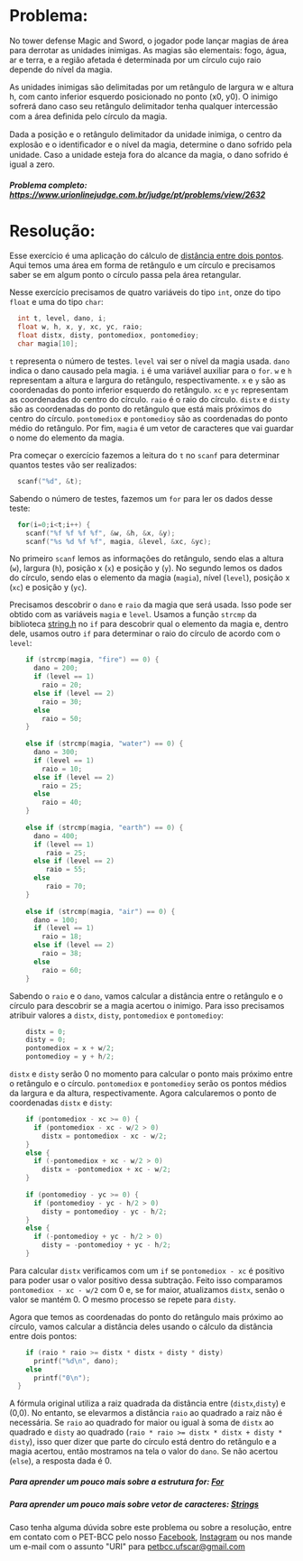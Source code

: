 # Problema:
No tower defense Magic and Sword, o jogador pode lançar magias de área para derrotar as unidades inimigas. As magias são elementais: fogo, água, ar e terra, e a região afetada é determinada por um círculo cujo raio depende do nível da magia. 

As unidades inimigas são delimitadas por um retângulo de largura w e altura h, com canto inferior esquerdo posicionado no ponto (x0, y0). O inimigo sofrerá dano caso seu retângulo delimitador tenha qualquer intercessão com a área deﬁnida pelo círculo da magia.

Dada a posição e o retângulo delimitador da unidade inimiga, o centro da explosão e o identiﬁcador e o nível da magia, determine o dano sofrido pela unidade. Caso a unidade esteja fora do alcance da magia, o dano sofrido é igual a zero.

##### Problema completo: https://www.urionlinejudge.com.br/judge/pt/problems/view/2632

# Resolução:
Esse exercício é uma aplicação do cálculo de [distância entre dois pontos](https://brasilescola.uol.com.br/matematica/distancia-entre-dois-pontos.htm). Aqui temos uma área em forma de retângulo e um círculo e precisamos saber se em algum ponto o círculo passa pela área retangular.

Nesse exercício precisamos de quatro variáveis do tipo `int`, onze do tipo `float` e uma do tipo `char`:
```c
  int t, level, dano, i;
  float w, h, x, y, xc, yc, raio;
  float distx, disty, pontomediox, pontomedioy;
  char magia[10];
```
`t` representa o número de testes. `level` vai ser o nível da magia usada. `dano` indica o dano causado pela magia. `i` é uma variável auxiliar para o `for`. `w` e `h` representam a altura e largura do retângulo, respectivamente. `x` e `y` são as coordenadas do ponto inferior esquerdo do retângulo. `xc` e `yc` representam as coordenadas do centro do círculo. `raio` é o raio do círculo. `distx` e `disty` são as coordenadas do ponto do retângulo que está mais próximos do centro do círculo. `pontomediox` e `pontomedioy` são as coordenadas do ponto médio do retângulo. Por fim, `magia` é um vetor de caracteres que vai guardar o nome do elemento da magia.

Pra começar o exercício fazemos a leitura do `t` no `scanf` para determinar quantos testes vão ser realizados:
```c
  scanf("%d", &t);
```
Sabendo o número de testes, fazemos um `for` para ler os dados desse teste:
```c
  for(i=0;i<t;i++) {
    scanf("%f %f %f %f", &w, &h, &x, &y);
    scanf("%s %d %f %f", magia, &level, &xc, &yc);
```
No primeiro `scanf` lemos as informações do retângulo, sendo elas a altura (`w`), largura (`h`), posição x (`x`) e posição y (`y`). No segundo lemos os dados do círculo, sendo elas o elemento da magia (`magia`), nível (`level`), posição x (`xc`) e posição y (`yc`).

Precisamos descobrir o `dano` e `raio` da magia que será usada. Isso pode ser obtido com as variáveis `magia` e `level`. Usamos a função `strcmp` da biblioteca [string.h](http://linguagemc.com.br/a-biblioteca-string-h/) no `if` para descobrir qual o elemento da magia e, dentro dele, usamos outro `if` para determinar o raio do círculo de acordo com o `level`:
```c
    if (strcmp(magia, "fire") == 0) {
      dano = 200;
      if (level == 1)
        raio = 20;
      else if (level == 2)
        raio = 30;
      else
        raio = 50;
    }
        
    else if (strcmp(magia, "water") == 0) {
      dano = 300;            
      if (level == 1)
        raio = 10;
      else if (level == 2)
        raio = 25;
      else
        raio = 40;
    }
        
    else if (strcmp(magia, "earth") == 0) {
      dano = 400;
      if (level == 1)
         raio = 25;
      else if (level == 2)
         raio = 55;
      else
         raio = 70;
    }
        
    else if (strcmp(magia, "air") == 0) {
      dano = 100;
      if (level == 1)
        raio = 18;
      else if (level == 2)
        raio = 38;
      else
        raio = 60;
    }
```
Sabendo o `raio` e o `dano`, vamos calcular a distância entre o retângulo e o círculo para descobrir se a magia acertou o inimigo. Para isso precisamos atribuir valores a `distx`, `disty`, `pontomediox` e `pontomedioy`:
```c
    distx = 0;
    disty = 0;
    pontomediox = x + w/2;
    pontomedioy = y + h/2;
```
`distx` e `disty` serão 0 no momento para calcular o ponto mais próximo entre o retângulo e o círculo. `pontomediox` e `pontomedioy` serão os pontos médios da largura e da altura, respectivamente. Agora calcularemos o ponto de coordenadas `distx` e `disty`:
```c
    if (pontomediox - xc >= 0) {
      if (pontomediox - xc - w/2 > 0)
        distx = pontomediox - xc - w/2;
    }
    else {
      if (-pontomediox + xc - w/2 > 0)
        distx = -pontomediox + xc - w/2;
    }
        
    if (pontomedioy - yc >= 0) {
      if (pontomedioy - yc - h/2 > 0)
        disty = pontomedioy - yc - h/2;
    }
    else {
      if (-pontomedioy + yc - h/2 > 0)
        disty = -pontomedioy + yc - h/2;
    }
```
Para calcular `distx` verificamos com um `if` se `pontomediox - xc` é positivo para poder usar o valor positivo dessa subtração. Feito isso comparamos `pontomediox - xc - w/2` com 0 e, se for maior, atualizamos `distx`, senão o valor se mantém 0. O mesmo processo se repete para `disty`.

Agora que temos as coordenadas do ponto do retângulo mais próximo ao círculo, vamos calcular a distância deles usando o cálculo da distância entre dois pontos:
```c
    if (raio * raio >= distx * distx + disty * disty)
      printf("%d\n", dano);
    else
      printf("0\n");
  }
```
A fórmula original utiliza a raiz quadrada da distância entre (`distx`,`disty`) e (0,0). No entanto, se elevarmos a distância `raio` ao quadrado a raiz não é necessária. Se `raio` ao quadrado for maior ou igual à soma de `distx` ao quadrado e `disty` ao quadrado (`raio * raio >= distx * distx + disty * disty`), isso quer dizer que parte do círculo está dentro do retângulo e a magia acertou, então mostramos na tela o valor do `dano`. Se não acertou (`else`), a resposta dada é 0.

##### Para aprender um pouco mais sobre a estrutura for: [For](http://linguagemc.com.br/a-estrutura-de-repeticao-for-em-c/)
##### Para aprender um pouco mais sobre vetor de caracteres: [Strings](http://linguagemc.com.br/string-em-c-vetor-de-caracteres/)

Caso tenha alguma dúvida sobre este problema ou sobre a resolução, entre em contato com o PET-BCC pelo nosso
[Facebook](https://www.facebook.com/petbcc/),
[Instagram](https://www.instagram.com/petbcc.ufscar/)
ou nos mande um e-mail com o assunto "URI" para  petbcc.ufscar@gmail.com
